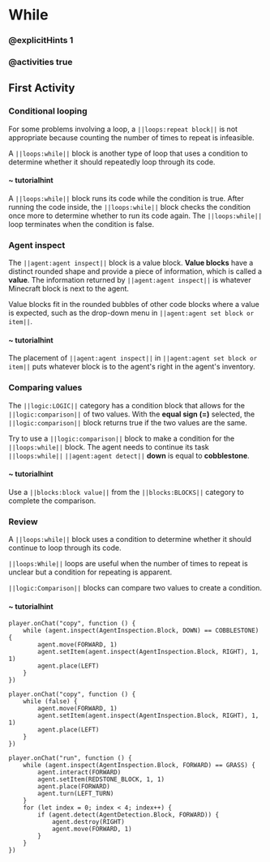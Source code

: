 # While

### @explicitHints 1

### @activities true

## First Activity

### Conditional looping

For some problems involving a loop, a ``||loops:repeat block||`` is not appropriate because counting the number of times to repeat is infeasible.

A ``||loops:while||`` block is another type of loop that uses a condition to determine whether it should repeatedly loop through its code.

#### ~ tutorialhint

A ``||loops:while||`` block runs its code while the condition is true.  After running the code inside, the ``||loops:while||`` block checks the condition once more to determine whether to run its code again.  The ``||loops:while||`` loop terminates when the condition is false.

### Agent inspect

The ``||agent:agent inspect||`` block is a value block.  **Value blocks** have a distinct rounded shape and provide a piece of information, which is called a **value**.  The information returned by ``||agent:agent inspect||`` is whatever Minecraft block is next to the agent.

Value blocks fit in the rounded bubbles of other code blocks where a value is expected, such as the drop-down menu in ``||agent:agent set block or item||``.

#### ~ tutorialhint

The placement of ``||agent:agent inspect||`` in ``||agent:agent set block or item||`` puts whatever block is to the agent's right in the agent's inventory.

### Comparing values

The ``||logic:LOGIC||`` category has a condition block that allows for the ``||logic:comparison||`` of two values.  With the **equal sign (=)** selected, the ``||logic:comparison||`` block returns true if the two values are the same.

Try to use a ``||logic:comparison||`` block to make a condition for the ``||loops:while||`` block.  The agent needs to continue its task ``||loops:while||`` ``||agent:agent detect||`` **down** is equal to **cobblestone**.

#### ~ tutorialhint

Use a ``||blocks:block value||`` from the ``||blocks:BLOCKS||`` category to complete the comparison.

### Review

A ``||loops:while||`` block uses a condition to determine whether it should continue to loop through its code.

``||loops:While||`` loops are useful when the number of times to repeat is unclear but a condition for repeating is apparent.

``||logic:Comparison||`` blocks can compare two values to create a condition.

#### ~ tutorialhint

```blocks
player.onChat("copy", function () {
    while (agent.inspect(AgentInspection.Block, DOWN) == COBBLESTONE) {
        agent.move(FORWARD, 1)
        agent.setItem(agent.inspect(AgentInspection.Block, RIGHT), 1, 1)
        agent.place(LEFT)
    }
})
```

```template
player.onChat("copy", function () {
    while (false) {
        agent.move(FORWARD, 1)
        agent.setItem(agent.inspect(AgentInspection.Block, RIGHT), 1, 1)
        agent.place(LEFT)
    }
})
```

```ghost
player.onChat("run", function () {
    while (agent.inspect(AgentInspection.Block, FORWARD) == GRASS) {
        agent.interact(FORWARD)
        agent.setItem(REDSTONE_BLOCK, 1, 1)
        agent.place(FORWARD)
        agent.turn(LEFT_TURN)
    }
    for (let index = 0; index < 4; index++) {
        if (agent.detect(AgentDetection.Block, FORWARD)) {
            agent.destroy(RIGHT)
            agent.move(FORWARD, 1)
        }
    }
})
```
